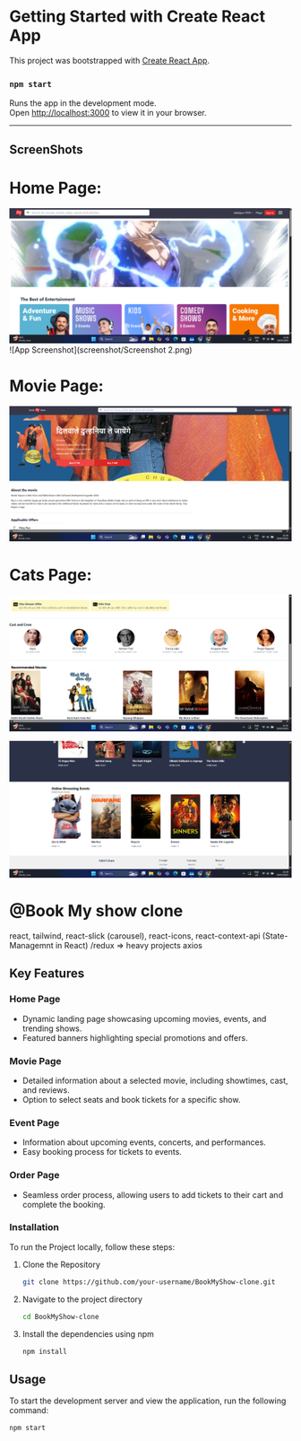 # Getting Started with Create React App
This project was bootstrapped with [Create React App]([https://github.com/facebook/create-react-app](https://bookmyshow-clone-omega.vercel.app/)).


### `npm start`
Runs the app in the development mode.\
Open [http://localhost:3000](http://localhost:3000) to view it in your browser.

--------------------------------------------------------------------------------------------------------------------------

## ScreenShots

# Home Page:
![App Screenshot](screenshot/home.page.png)
![App Screenshot](screenshot/Screenshot 2.png)

# Movie Page:

![App Screenshot](/screenshot/Movie.png)

# Cats Page:

![App Screenshot](/screenshot/cast.png)

![App Screenshot](/screenshot/footer.png)

# @Book My show clone

react, 
tailwind,
react-slick (carousel),
react-icons,
react-context-api (State-Managemnt in React) /redux => heavy projects
axios 

## Key Features

### Home Page

- Dynamic landing page showcasing upcoming movies, events, and trending shows.
- Featured banners highlighting special promotions and offers.

### Movie Page

- Detailed information about a selected movie, including showtimes, cast, and reviews.
- Option to select seats and book tickets for a specific show.

### Event Page

- Information about upcoming events, concerts, and performances.
- Easy booking process for tickets to events.

### Order Page

- Seamless order process, allowing users to add tickets to their cart and complete the booking.

### Installation

To run the Project locally, follow these steps:

1. Clone the Repository

   ```bash
   git clone https://github.com/your-username/BookMyShow-clone.git
   ```

2. Navigate to the project directory

   ```bash
   cd BookMyShow-clone
   ```

3. Install the dependencies using npm

   ```bash
   npm install
   ```

## Usage

To start the development server and view the application, run the following command:

```bash
npm start
```

